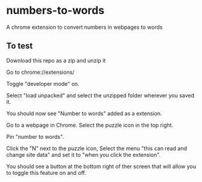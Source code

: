 # numbers-to-words
A chrome extension to convert numbers in webpages to words

## To test

Download this repo as a zip and unzip it

Go to chrome://extensions/

Toggle "developer mode" on.

Select "load unpacked" and select the unzipped folder wherever you saved it.

You should now see "Number to words" added as a extension.

Go to a webpage in Chrome. Select the puzzle icon in the top right.

Pin "number to words".

Click the "N" next to the puzzle icon, Select the menu "this can read and change site data" and set it to "when you click the extension".

You should see a button at the bottom right of ther screen that will allow you to toggle this feature on and off.